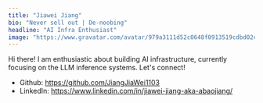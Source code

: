 ```yaml
---
title: "Jiawei Jiang"
bio: "Never sell out | De-noobing"
headline: "AI Infra Enthusiast"
image: "https://www.gravatar.com/avatar/979a3111d52c0648f0913519cdbd02c8af22e306d86d4dd01ca32195927fdd8d?s=200"
---
```


Hi there! I am enthusiastic about building AI infrastructure, currently focusing on the LLM inference systems. Let's connect!
- Github: https://github.com/JiangJiaWei1103
- LinkedIn: https://www.linkedin.com/in/jiawei-jiang-aka-abaojiang/